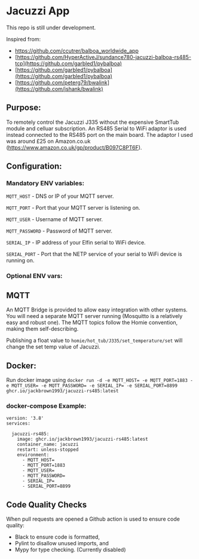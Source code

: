 # Jacuzzi App

This repo is still under development.

Inspired from:
- https://github.com/ccutrer/balboa_worldwide_app
- [https://github.com/HyperActiveJ/sundance780-jacuzzi-balboa-rs485-tcp](https://github.com/garbled1/pybalboa)
- [https://github.com/garbled1/pybalboa](https://github.com/garbled1/pybalboa)
- [https://github.com/peterg79/bwalink](https://github.com/jshank/bwalink)


## Purpose:

To remotely control the Jacuzzi J335 without the expensive SmartTub module and celluar subscription. An RS485 Serial to WiFi adaptor is used instead connected to the RS485 port on the main board. The adaptor I used was around £25 on Amazon.co.uk (https://www.amazon.co.uk/gp/product/B097C8PT6F).


## Configuration:

### Mandatory ENV variables:

`MQTT_HOST` - DNS or IP of your MQTT server.

`MQTT_PORT` - Port that your MQTT server is listening on.

`MQTT_USER` - Username of MQTT server.

`MQTT_PASSWORD` - Password of MQTT server.

`SERIAL_IP` - IP address of your Elfin serial to WiFi device.

`SERIAL_PORT` - Port that the NETP service of your serial to WiFi device is running on.

### Optional ENV vars:


## MQTT

An MQTT Bridge is provided to allow easy integration with other systems. You will need a separate MQTT server running (Mosquitto is a relatively easy and robust one). The MQTT topics follow the Homie convention, making them self-describing.

Publishing a float value to ```homie/hot_tub/J335/set_temperature/set``` will change the set temp value of Jacuzzi.

## Docker:

Run docker image using ```docker run -d -e MQTT_HOST= -e MQTT_PORT=1883 -e MQTT_USER= -e MQTT_PASSWORD= -e SERIAL_IP= -e SERIAL_PORT=8899 ghcr.io/jackbrown1993/jacuzzi-rs485:latest```

### docker-compose Example:

```
version: '3.8'
services:

  jacuzzi-rs485:
    image: ghcr.io/jackbrown1993/jacuzzi-rs485:latest
    container_name: jacuzzi
    restart: unless-stopped
    environment:
      - MQTT_HOST=
      - MQTT_PORT=1883
      - MQTT_USER=
      - MQTT_PASSWORD=
      - SERIAL_IP=
      - SERIAL_PORT=8899
```
## Code Quality Checks

When pull requests are opened a Github action is used to ensure code quality:
- Black to ensure code is formatted,
- Pylint to disallow unused imports, and
- Mypy for type checking. (Currently disabled)
